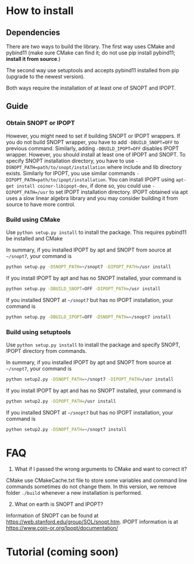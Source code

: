 # How to install

## Dependencies

There are two ways to build the library.
The first way uses CMake and pybind11 (make sure CMake can find
it; do not use pip install pybind11; **install it from source**.)

The second way use setuptools and accepts pybind11 installed from pip (upgrade to the newest version).

Both ways require the installation of at least one of SNOPT and IPOPT.

## Guide

### Obtain SNOPT or IPOPT
However, you might need to set if building SNOPT or IPOPT wrappers.
If you do not build SNOPT wrapper, you have to add `-DBUILD_SNOPT=OFF` to previous command.
Similarly, adding `-DBUILD_IPOPT=OFF` disables IPOPT wrapper.
However, you should install at least one of IPOPT and SNOPT.
To specify SNOPT installation directory, you have to use `-DSNOPT_PATH=path/to/snopt/installation` where include and lib directory exists.
Similarly for IPOPT, you use similar commands `-DIPOPT_PATH=path/to/ipopt/installation`.
You can install IPOPT using `apt-get install coinor-libipopt-dev`, if done so, you could use `-DIPOPT_PATH=/usr` to set IPOPT installation directory.
IPOPT obtained via apt uses a slow linear algebra library and you may consider building it from source to have more control.

### Build using CMake
Use `python setup.py install` to install the package. This requires pybind11 be installed and CMake

In summary, if you installed IPOPT by apt and SNOPT from source at `~/snopt7`, your command is
```bash
python setup.py -DSNOPT_PATH=~/snopt7 -DIPOPT_PATH=/usr install
```
If you install IPOPT by apt and has no SNOPT installed, your command is
```bash
python setup.py -DBUILD_SNOPT=OFF -DIPOPT_PATH=/usr install
```
If you installed SNOPT at `~/snopt7` but has no IPOPT installation, your command is
```bash
python setup.py -DBUILD_IPOPT=OFF -DSNOPT_PATH=~/snopt7 install
```

### Build using setuptools
Use `python setup.py install` to install the package and specify SNOPT, IPOPT directory from commands.

In summary, if you installed IPOPT by apt and SNOPT from source at `~/snopt7`, your command is
```bash
python setup2.py -DSNOPT_PATH=~/snopt7 -DIPOPT_PATH=/usr install
```
If you install IPOPT by apt and has no SNOPT installed, your command is
```bash
python setup2.py -DIPOPT_PATH=/usr install
```
If you installed SNOPT at `~/snopt7` but has no IPOPT installation, your command is
```bash
python setup2.py -DSNOPT_PATH=~/snopt7 install
```


# FAQ
1. What if I passed the wrong arguments to CMake and want to correct it?

CMake use CMakeCache.txt file to store some variables and command line commands sometimes do not change them. In this version, we remove folder `./build` whenever a new installation is performed.

2. What on earth is SNOPT and IPOPT?

Information of SNOPT can be found at <https://web.stanford.edu/group/SOL/snopt.htm>.
IPOPT information is at <https://www.coin-or.org/Ipopt/documentation/>

# Tutorial (coming soon)
